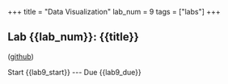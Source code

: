 +++
title = "Data Visualization"
lab_num = 9
tags = ["labs"]
+++

## Lab {{lab_num}}: {{title}}
([github](https://github.com/PsuAstro497/lab9))

Start {{lab9_start}} ---
Due {{lab9_due}}  
